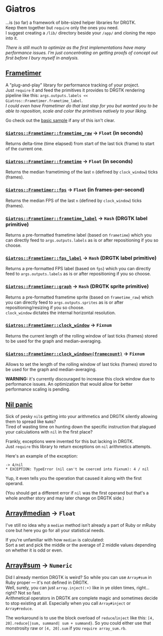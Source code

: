 # Giatros
…is (so far) a framework of bite-sized helper libraries for DRGTK.  
Keep them together but `require` only the ones you need.  
I suggest creating a `/lib/` directory beside your `/app/` and cloning the repo into it.

*There is still much to optimize as the first implementations have many performance issues. I'm just concentrating on getting proofs of concept out first before I bury myself in analysis.*

## [Frametimer](/frametimer.rb)
A "plug-and-play" library for performance tracking of your project.  
Just `require` it and feed the primitives it provides to DRGTK rendering pipeline like this: `args.outputs.labels << Giatros::Frametimer.frametime_label`.  
*I could even have Frametimer do that last step for you but wanted you to be able to reposition, scale and color the primitives natively to your liking.*

Go check out the [basic sample](/samples/frametimer_basics.rb) if any of this isn't clear.

### [`Giatros::Frametimer::frametime_raw`](/frametimer.rb#L5) → `Float` (in seconds)
Returns delta-time (time elapsed) from start of the last tick (frame) to start of the current one.

### [`Giatros::Frametimer::frametime`](/frametimer.rb#L9) → `Float` (in seconds)
Returns the median frametiming of the last `n` (defined by `clock_window`) ticks (frames).

### [`Giatros::Frametimer::fps`](/frametimer.rb#L16) → `Float` (in frames-per-second)
Returns the median FPS of the last `n` (defined by `clock_window`) ticks (frames).

### [`Giatros::Frametimer::frametime_label`](/frametimer.rb#L20) → `Hash` (DRGTK label primitive)
Returns a pre-formatted frametime label (based on `frametime`) which you can directly feed to `args.outputs.labels` as is or after repositioning if you so choose.

### [`Giatros::Frametimer::fps_label`](/frametimer.rb#L28) → `Hash` (DRGTK label primitive)
Returns a pre-formatted FPS label (based on `fps`) which you can directly feed to `args.outputs.labels` as is or after repositioning if you so choose.

### [`Giatros::Frametimer::graph`](/frametimer.rb#L36) → `Hash` (DRGTK sprite primitive)
Returns a pre-formatted frametime sprite (based on `frametime_raw`) which you can directly feed to `args.outputs.sprites` as is or after repositioning/resizing if you so choose.  
`clock_window` dictates the internal horizontal resolution.

### [`Giatros::Frametimer::clock_window`](/frametimer.rb#L60) → `Fixnum`
Returns the current length of the rolling window of last ticks (frames) stored to be used for the graph and median-averaging.

### [`Giatros::Frametimer::clock_window=(framecount)`](/frametimer.rb#L64) → `Fixnum`
Allows to set the length of the rolling window of last ticks (frames) stored to be used for the graph and median-averaging.

**WARNING:** it's currently discouraged to increase this clock window due to performance issues. An optimization that would allow for better performance scaling is pending.

## [Nil panic](/nil_panic.rb)
Sick of pesky `nil`s getting into your arithmetics and DRGTK silently allowing them to spread like `NaN`s?  
Tired of wasting time on hunting down the specific instruction that plagued your calculations with `nil` in the first place?

Frankly, exceptions were invented for this but lacking in DRGTK.  
Just `require` this library to return exceptions on `nil` arithmetics attempts.

Here's an example of the exception:
```
-> 4/nil
* EXCEPTION: TypeError (nil can't be coerced into Fixnum): 4 / nil
```
Yup, it even tells you the operation that caused it along with the first operand.

(You should get a different error if `nil` was the first operand but that's a whole another story and may later change on DRGTK side.)

## [Array#median](/array_median.rb) → `Float`
I've still no idea why a `median` method isn't already a part of Ruby or mRuby core but here you go for all your statistical needs.

If you're unfamiliar with how `median` is calculated:  
Sort a set and pick the middle or the average of 2 middle values depending on whether it is odd or even.

## [Array#sum](/array_sum.rb) → `Numeric`
Did I already mention DRGTK is weird? So while you can use `Array#sum` in Ruby proper — it's not defined in DRGTK.  
Well, surely, you can just `array.inject(:+)` like in ye olden times, right… right? Not so fast.  
Arithmetical operators in DRGTK are complete magic and sometimes decide to stop existing at all. Especially when you call `Array#inject` or `Array#reduce`.

The workaround is to use the block overload of `reduce`/`inject` like this: `[4, 20].reduce{|sum, summand| sum + summand}`. So you could either use that monstrosity raw or `[4, 20].sum` if you `require array_sum.rb`.
